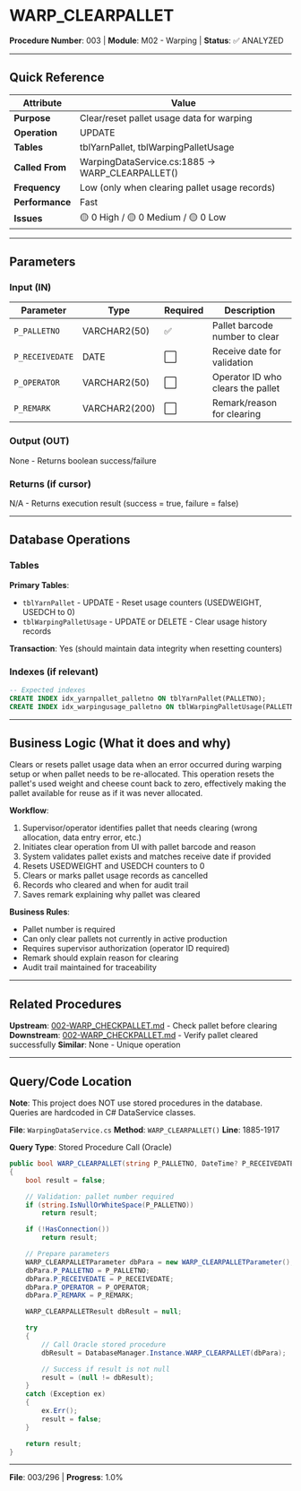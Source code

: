 # WARP_CLEARPALLET

**Procedure Number**: 003 | **Module**: M02 - Warping | **Status**: ✅ ANALYZED

---

## Quick Reference

| Attribute | Value |
|-----------|-------|
| **Purpose** | Clear/reset pallet usage data for warping |
| **Operation** | UPDATE |
| **Tables** | tblYarnPallet, tblWarpingPalletUsage |
| **Called From** | WarpingDataService.cs:1885 → WARP_CLEARPALLET() |
| **Frequency** | Low (only when clearing pallet usage records) |
| **Performance** | Fast |
| **Issues** | 🟡 0 High / 🟡 0 Medium / 🟡 0 Low |

---

## Parameters

### Input (IN)

| Parameter | Type | Required | Description |
|-----------|------|----------|-------------|
| `P_PALLETNO` | VARCHAR2(50) | ✅ | Pallet barcode number to clear |
| `P_RECEIVEDATE` | DATE | ⬜ | Receive date for validation |
| `P_OPERATOR` | VARCHAR2(50) | ⬜ | Operator ID who clears the pallet |
| `P_REMARK` | VARCHAR2(200) | ⬜ | Remark/reason for clearing |

### Output (OUT)

None - Returns boolean success/failure

### Returns (if cursor)

N/A - Returns execution result (success = true, failure = false)

---

## Database Operations

### Tables

**Primary Tables**:
- `tblYarnPallet` - UPDATE - Reset usage counters (USEDWEIGHT, USEDCH to 0)
- `tblWarpingPalletUsage` - UPDATE or DELETE - Clear usage history records

**Transaction**: Yes (should maintain data integrity when resetting counters)

### Indexes (if relevant)

```sql
-- Expected indexes
CREATE INDEX idx_yarnpallet_palletno ON tblYarnPallet(PALLETNO);
CREATE INDEX idx_warpingusage_palletno ON tblWarpingPalletUsage(PALLETNO, RECEIVEDATE);
```

---

## Business Logic (What it does and why)

Clears or resets pallet usage data when an error occurred during warping setup or when pallet needs to be re-allocated. This operation resets the pallet's used weight and cheese count back to zero, effectively making the pallet available for reuse as if it was never allocated.

**Workflow**:
1. Supervisor/operator identifies pallet that needs clearing (wrong allocation, data entry error, etc.)
2. Initiates clear operation from UI with pallet barcode and reason
3. System validates pallet exists and matches receive date if provided
4. Resets USEDWEIGHT and USEDCH counters to 0
5. Clears or marks pallet usage records as cancelled
6. Records who cleared and when for audit trail
7. Saves remark explaining why pallet was cleared

**Business Rules**:
- Pallet number is required
- Can only clear pallets not currently in active production
- Requires supervisor authorization (operator ID required)
- Remark should explain reason for clearing
- Audit trail maintained for traceability

---

## Related Procedures

**Upstream**: [002-WARP_CHECKPALLET.md](./002-WARP_CHECKPALLET.md) - Check pallet before clearing
**Downstream**: [002-WARP_CHECKPALLET.md](./002-WARP_CHECKPALLET.md) - Verify pallet cleared successfully
**Similar**: None - Unique operation

---

## Query/Code Location

**Note**: This project does NOT use stored procedures in the database. Queries are hardcoded in C# DataService classes.

**File**: `WarpingDataService.cs`
**Method**: `WARP_CLEARPALLET()`
**Line**: 1885-1917

**Query Type**: Stored Procedure Call (Oracle)

```csharp
public bool WARP_CLEARPALLET(string P_PALLETNO, DateTime? P_RECEIVEDATE, string P_OPERATOR, string P_REMARK)
{
    bool result = false;

    // Validation: pallet number required
    if (string.IsNullOrWhiteSpace(P_PALLETNO))
        return result;

    if (!HasConnection())
        return result;

    // Prepare parameters
    WARP_CLEARPALLETParameter dbPara = new WARP_CLEARPALLETParameter();
    dbPara.P_PALLETNO = P_PALLETNO;
    dbPara.P_RECEIVEDATE = P_RECEIVEDATE;
    dbPara.P_OPERATOR = P_OPERATOR;
    dbPara.P_REMARK = P_REMARK;

    WARP_CLEARPALLETResult dbResult = null;

    try
    {
        // Call Oracle stored procedure
        dbResult = DatabaseManager.Instance.WARP_CLEARPALLET(dbPara);

        // Success if result is not null
        result = (null != dbResult);
    }
    catch (Exception ex)
    {
        ex.Err();
        result = false;
    }

    return result;
}
```

---

**File**: 003/296 | **Progress**: 1.0%
